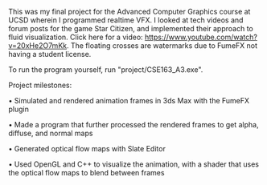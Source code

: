 This was my final project for the Advanced Computer Graphics course at UCSD wherein I programmed realtime VFX. I looked at tech videos and forum posts for the game Star Citizen, and implemented their approach to fluid visualization. Click here for a video: https://www.youtube.com/watch?v=20xHe2O7mKk. The floating crosses are watermarks due to FumeFX not having a student license.

To run the program yourself, run "project/CSE163_A3.exe".

Project milestones:

• Simulated and rendered animation frames in 3ds Max with the FumeFX plugin

• Made a program that further processed the rendered frames to get alpha, diffuse, and normal maps

• Generated optical flow maps with Slate Editor

• Used OpenGL and C++ to visualize the animation, with a shader that uses the optical flow maps to blend between frames
